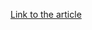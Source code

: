 [Link to the article](https://blog.cyble.com/2022/07/27/targeted-attacks-being-carried-out-via-dll-sideloading/)
